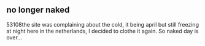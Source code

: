 <article><h2>no longer naked</h2><time><span class="day">5</span><span class="month">3</span><span class="year">108</span></time>the site was complaining about the cold, it being april but still freezing at night here in the netherlands, I decided to clothe it again. So naked day is over...</article>